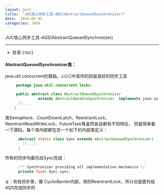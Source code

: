 ```yaml
---
layout: post
title:  "JUC核心同步工具-AQS(AbstractQueuedSynchronizer)"
date:  2016-06-05
categories: JAVA
---
```


JUC核心同步工具-AQS(AbstractQueuedSynchronizer)

---

- 目录
  {:toc}

#### AbstractQueuedSynchronizer类：

java.util.concurrent的基础。J.U.C中宣传的封装良好的同步工具

```java
     package java.util.concurrent.locks;

     public abstract class AbstractQueuedSynchronizer
               extends AbstractOwnableSynchronizer  implements java.io.Serializable {
      //....         
    }
```
类Semaphore、CountDownLatch、ReentrantLock、ReentrantReadWriteLock、FutureTask等虽然各自都有不同特征，
但是简单看一下源码，每个类内部都包含一个如下的内部类定义：

```java
      abstract static class Sync extends AbstractQueuedSynchronizer{
        // ....
      }
```
所有的同步均委托给Sync完成：

```java
      /** Synchronizer providing all implementation mechanics */
      private final Sync sync;
```
`注`：有些同步类，像 CyclicBarrier内部，用的ReentrantLock，所以也是委托给AQS完成同步的
